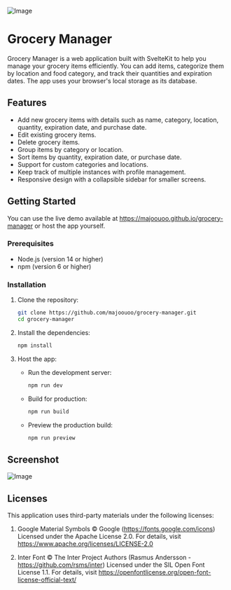 ![Image](https://cloud-cg9l2uzlb-hack-club-bot.vercel.app/0grocery_manager_alpha.png)

# Grocery Manager

Grocery Manager is a web application built with SvelteKit to help you manage your grocery items efficiently. You can add items, categorize them by location and food category, and track their quantities and expiration dates. The app uses your browser's local storage as its database.

## Features

- Add new grocery items with details such as name, category, location, quantity, expiration date, and purchase date.
- Edit existing grocery items.
- Delete grocery items.
- Group items by category or location.
- Sort items by quantity, expiration date, or purchase date.
- Support for custom categories and locations.
- Keep track of multiple instances with profile management.
- Responsive design with a collapsible sidebar for smaller screens.

## Getting Started

You can use the live demo available at https://majoouoo.github.io/grocery-manager or host the app yourself.

### Prerequisites

- Node.js (version 14 or higher)
- npm (version 6 or higher)

### Installation

1. Clone the repository:

   ```bash
   git clone https://github.com/majoouoo/grocery-manager.git
   cd grocery-manager
   ```

2. Install the dependencies:
    ```bash
    npm install
    ```

3. Host the app:
    - Run the development server:
        ```bash
        npm run dev
        ```

    - Build for production:
        ```bash
        npm run build
        ```

    - Preview the production build:
        ```bash
        npm run preview
        ```

## Screenshot

![Image](https://cloud-g8wtj2ymw-hack-club-bot.vercel.app/0image.png)

## Licenses
This application uses third-party materials under the following licenses:

1. Google Material Symbols
   © Google (https://fonts.google.com/icons)
   Licensed under the Apache License 2.0.
   For details, visit https://www.apache.org/licenses/LICENSE-2.0

2. Inter Font
   © The Inter Project Authors (Rasmus Andersson - https://github.com/rsms/inter)
   Licensed under the SIL Open Font License 1.1.
   For details, visit https://openfontlicense.org/open-font-license-official-text/
